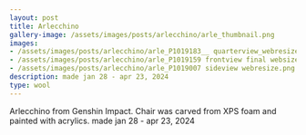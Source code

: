 ```yaml
---
layout: post
title: Arlecchino
gallery-image: /assets/images/posts/arlecchino/arle_thumbnail.png
images: 
- /assets/images/posts/arlecchino/arle_P1019183__ quarterview_webresize.png
- /assets/images/posts/arlecchino/arle_P1019159 frontview final websize.png
- /assets/images/posts/arlecchino/arle_P1019007 sideview webresize.png
description: made jan 28 - apr 23, 2024
type: wool
---
```


Arlecchino from Genshin Impact. Chair was carved from XPS foam and painted with acrylics. 
made jan 28 - apr 23, 2024
